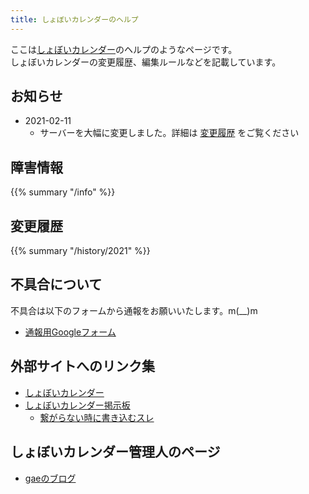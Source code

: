 ```yaml
---
title: しょぼいカレンダーのヘルプ
---
```


ここは[しょぼいカレンダー](https://cal.syoboi.jp/)のヘルプのようなページです。  
しょぼいカレンダーの変更履歴、編集ルールなどを記載しています。


## お知らせ

- 2021-02-11
  - サーバーを大幅に変更しました。詳細は [変更履歴](/history/2021/) をご覧ください
  
## 障害情報

{{% summary "/info" %}}

## 変更履歴

{{% summary "/history/2021" %}}


## 不具合について

不具合は以下のフォームから通報をお願いいたします。m(\_\_)m

- [通報用Googleフォーム](https://docs.google.com/forms/d/e/1FAIpQLSfXIoLno6eLDFhBp3_TmZ479aqx6qz1VuT5eGyCAF3c_R-fnQ/viewform)





## 外部サイトへのリンク集

- [しょぼいカレンダー](https://cal.syoboi.jp/)
- [しょぼいカレンダー掲示板](https://jbbs.shitaraba.net/anime/3083/)
    - [繋がらない時に書き込むスレ](https://jbbs.shitaraba.net/bbs/read.cgi/anime/3083/1127574057/l50)

## しょぼいカレンダー管理人のページ

- [gaeのブログ](https://gae.hatenablog.com/)

